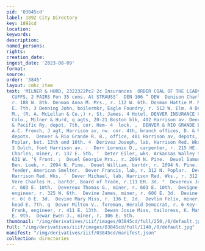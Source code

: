 ```yaml
---
pid: '03845cd'
label: 1892 City Directory
key: 1892cd
location: 
keywords: 
description: 
named_persons: 
rights: 
creation_date: 
ingest_date: '2023-08-09'
format: 
source: 
order: '3845'
layout: cmhc_item
text: 'MILNER & HURD, 2322322Pc2 2c Insurances  ORDER COAL OF THE LEADVILLE COAL COMPANY  MLINEN
  CUFFS, 2 PAIRS Fon 35 cons. At STRAUSS’  DEN 106 “ DEW  Denison Charles W., assayer,
  r. 188 W. 8th. Denman Anna M. Mrs., r. 112 W. 6th. Denman Hattie M. Mrs., r. 120
  E. 7th. 3 Denning John, boilermkr, Eagle Foundry, r. 512 W. Elm. 4 Denny William
  M., (R. A. McLellan & Co.,) r. St. James. 4 Hotel. DENVER INSURANCE CO., Denver,
  Colo., Milner & Hurd, q agts, 20-21 Boston blk, 402 Harrison av. Denver, South Park
  & Pacific Ry, depot, 7th, cor. Hem- 4  lock. ,  DENVER & RIO GRANDE EXPRESS CO.,
  A.C. French, J agt, Harrison av, nw. cor. 4th, branch offices, D. & R. G ! and Midland
  depots.  Denver & Rio Grande R. B., office, 401 Harrison av, depots, -§ north end
  Poplar, bet. 13th and 16th. 4  Derivaz Joseph, lab, Harrison Red. Wks., r. California
  3 Gulch, foot Harrison av. :  Derr Lorenzo D., carpenter, r. 215 HE. 11th.  Desmoineaux
  Charles, miner, r. 137 E. 5th. ‘  Deter Eiler, wks. Arkansas Walley Smelter, r.
  631 W. ‘§ Front. ;  Deuel Georgie Mrs., r. 2094 N. Pine.  Deuel Samuel, bartdr,
  Ben. Loeb, r. 2094 N. Pine.  Deuel William, bartdr, r. 2094 N. Pine.  Devaney Pat.,
  feeder, American Smelter.  Dever Francis, lab, r. 312 N. Poplar.  Dever H., lab,
  Harrison Red. Wks. ‘  Dever Michael, lab, Harrison Red. Wks., r. 312 N. Poplar.  De
  Vere Charles H., bartdr, Board of Trade, r.111 EH. 3d. °  Devereux John J., carpenter,
  r. 603 E. 10th.  Devereux Thomas G., miner, r. 603 E. 10th.  Devigne William E.,
  engineer, r. 325 W. 6th.  Devine James, miner, r. 606 E. 3d.  Devine John, engineer,
  r. 6( 6 E. 3d.  Devine Mary Miss, r. 136 E. 2d.  Devlin Felix, miner, r. Fryer Hill,
  head E. 7th. q  Devor Milton V., foreman, Herald Democrat, r. 6 Key- 4 stone blk.  Dewan
  Frank, engineer, r. 411 E. 13th.  Dewan Josie Miss, tailoress, K. Matheson, r. 113
  E. 9th.  Dewar Ewen J., miner, r. 306 E. 9th.                        '
thumbnail: "/img/derivatives/iiif/images/03845cd/full/250,/0/default.jpg"
full: "/img/derivatives/iiif/images/03845cd/full/1140,/0/default.jpg"
manifest: "/img/derivatives/iiif/03845cd/manifest.json"
collection: directories
---
```

